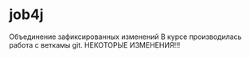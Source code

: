 # job4j

Объединение зафиксированных изменений
В курсе производилась работа с веткамы git.
НЕКОТОРЫЕ ИЗМЕНЕНИЯ!!!